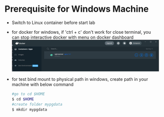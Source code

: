 # Prerequisite for Windows Machine

- Switch to Linux container before start lab
- for docker for windows, if 'ctrl + c' don't work for close terminal, you can stop interactive docker with menu on docker dashboard
  ![](docker1.PNG)

- for test bind mount to physical path in windows, create path in your machine with below command
  ```bash
  #go to cd $HOME
  $ cd $HOME
  #create folder mypgdata
  $ mkdir mypgdata
  ```
